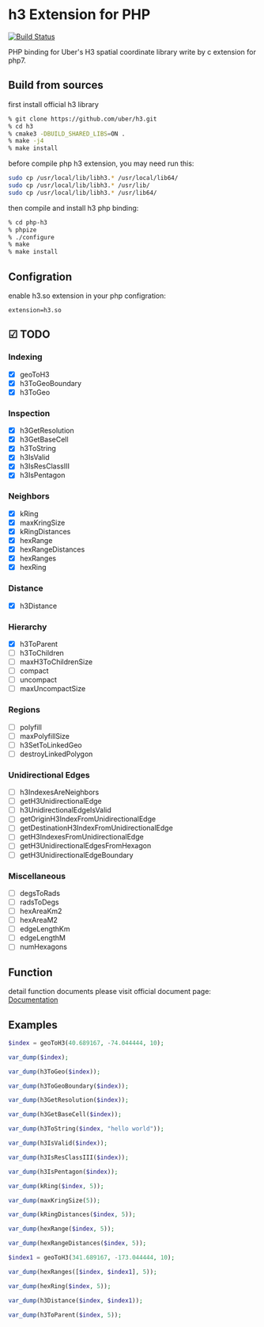 # h3 Extension for PHP

[![Build Status](https://travis-ci.org/neatlife/php-h3.svg?branch=master)](https://travis-ci.org/neatlife/php-h3)

PHP binding for Uber's H3 spatial coordinate library write by c extension for php7.

## Build from sources

first install official h3 library

```bash
% git clone https://github.com/uber/h3.git
% cd h3
% cmake3 -DBUILD_SHARED_LIBS=ON .
% make -j4
% make install
```

before compile php h3 extension, you may need run this:

```bash
sudo cp /usr/local/lib/libh3.* /usr/local/lib64/
sudo cp /usr/local/lib/libh3.* /usr/lib/
sudo cp /usr/local/lib/libh3.* /usr/lib64/
```

then compile and install h3 php binding:

``` bash
% cd php-h3
% phpize
% ./configure
% make
% make install
```

## Configration

enable h3.so extension in your php configration:

```
extension=h3.so
```

## ☑ TODO

### Indexing

- [X] geoToH3
- [X] h3ToGeoBoundary
- [X] h3ToGeo

### Inspection

- [X] h3GetResolution
- [X] h3GetBaseCell
- [X] h3ToString
- [X] h3IsValid
- [X] h3IsResClassIII
- [X] h3IsPentagon

### Neighbors

- [X] kRing
- [X] maxKringSize
- [X] kRingDistances
- [X] hexRange
- [X] hexRangeDistances
- [X] hexRanges
- [X] hexRing

### Distance

- [X] h3Distance

### Hierarchy

- [X] h3ToParent
- [ ] h3ToChildren
- [ ] maxH3ToChildrenSize
- [ ] compact
- [ ] uncompact
- [ ] maxUncompactSize

### Regions

- [ ] polyfill
- [ ] maxPolyfillSize
- [ ] h3SetToLinkedGeo
- [ ] destroyLinkedPolygon

### Unidirectional Edges

- [ ] h3IndexesAreNeighbors
- [ ] getH3UnidirectionalEdge
- [ ] h3UnidirectionalEdgeIsValid
- [ ] getOriginH3IndexFromUnidirectionalEdge
- [ ] getDestinationH3IndexFromUnidirectionalEdge
- [ ] getH3IndexesFromUnidirectionalEdge
- [ ] getH3UnidirectionalEdgesFromHexagon
- [ ] getH3UnidirectionalEdgeBoundary

### Miscellaneous

- [ ] degsToRads
- [ ] radsToDegs
- [ ] hexAreaKm2
- [ ] hexAreaM2
- [ ] edgeLengthKm
- [ ] edgeLengthM
- [ ] numHexagons

## Function

detail function documents please visit official document page: [Documentation](https://uber.github.io/h3/#/documentation/api-reference/indexing)

## Examples

```php
$index = geoToH3(40.689167, -74.044444, 10);

var_dump($index);

var_dump(h3ToGeo($index));

var_dump(h3ToGeoBoundary($index));

var_dump(h3GetResolution($index));

var_dump(h3GetBaseCell($index));

var_dump(h3ToString($index, "hello world"));

var_dump(h3IsValid($index));

var_dump(h3IsResClassIII($index));

var_dump(h3IsPentagon($index));

var_dump(kRing($index, 5));

var_dump(maxKringSize(5));

var_dump(kRingDistances($index, 5));

var_dump(hexRange($index, 5));

var_dump(hexRangeDistances($index, 5));

$index1 = geoToH3(341.689167, -173.044444, 10);

var_dump(hexRanges([$index, $index1], 5));

var_dump(hexRing($index, 5));

var_dump(h3Distance($index, $index1));

var_dump(h3ToParent($index, 5));
```

